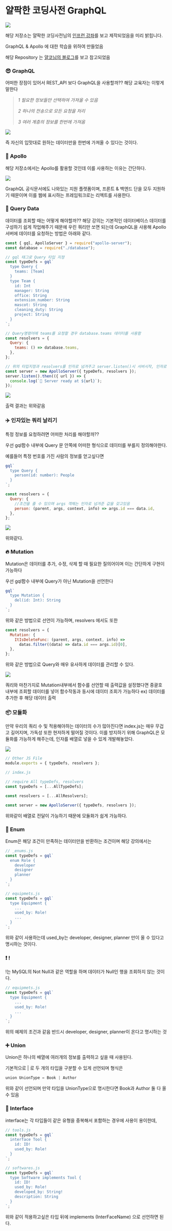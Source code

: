 # 얄팍한 코딩사전 GraphQL

<img src="gitImages\Yalco.PNG">

해당 저장소는 얄팍한 코딩사전님의 <a href="https://www.inflearn.com/course/%EC%96%84%ED%8C%8D%ED%95%9C-graphql-apollo/lecture">인프런 강좌</a>를 보고 제작되었음을 미리 밝힙니다.

GraphQL & Apollo 에 대한 학습을 위하여 만들었음

해당 Repository 는 <a href="https://www.yalco.kr/">얄코님의 블로그</a>를 보고 참고되었음

### :sunglasses: GraphQL

어떠한 장점이 있어서 REST_API 보다 GraphQL을 사용할까?? 해당 교육자는 이렇게 말한다

<blockquote cite="https://www.inflearn.com/course/%EC%96%84%ED%8C%8D%ED%95%9C-graphql-apollo/lecture"><i>1 필요한 정보들만 선택하여 가져올 수 있음

2 하나의 전송으로 모든 요청을 처리

3 여러 계층의 정보를 한번에 가져옴 </i></blockquote>

<img src="gitImages\Take_Data.PNG">

즉 자신의 입맛대로 원하는 데이터만을 한번에 가져올 수 있다는 것이다.

### :rocket: Apollo

해당 저장소에서는 Apollo를 활용할 것인데 이를 사용하는 이유는 간단하다.

<img src="gitImages\Why Apollo.jpg">

GraphQL 공식문서에도 나와있는 지원 플렛폼이며, 프론트 & 백엔드 단을 모두 지원하기 때문이며 이를 웹에 표시하는 프레임워크로는 리엑트를 사용한다.

### :mag_right: Query Data

데이터를 조회할 때는 어떻게 해야할까?? 해당 강의는 기본적인 데이터베이스 데이터를 구성하기 쉽게 작업해주기 때문에 우린 쿼리만 쏘면 되는데 GraphQL을 사용해 Apollo서버에 데이터를 요청하는 방법은 아래와 같다.

```javascript
const { gql, ApolloServer } = require("apollo-server");
const database = require("./database");

// gql 태그로 Query 타입 지정
const typeDefs = gql`
  type Query {
    teams: [Team]
  }
  type Team {
    id: Int
    manager: String
    office: String
    extension_number: String
    mascot: String
    cleaning_duty: String
    project: String
  }
`;

// Query명령어에 teams를 요청할 경우 database.teams 데이터를 사용함
const resolvers = {
  Query: {
    teams: () => database.teams,
  },
};

// 위의 타입지정과 resolvers를 인자로 넘겨주고 server.listen()시 서버시작, 인자로 url을 받을 수 있음
const server = new ApolloServer({ typeDefs, resolvers });
server.listen().then(({ url }) => {
  console.log(`🚀 Server ready at ${url}`);
});
```

<img src="gitImages\ReturnDatas.jpg">

출력 결과는 위와같음

### :airplane: 인자있는 쿼리 날리기

특정 정보를 요청하려면 어떠한 처리를 해야할까??

우선 gql함수 내부에 Query 문 안쪽에 어떠한 형식으로 데이터를 부를지 정의해야한다.

예를들어 특정 번호를 가진 사람의 정보를 얻고싶다면

```javascript
gql`
  type Query {
    person(id: number): People
  }
`;

const resolvers = {
  Query: {
    //조건을 줄 수 있으며 args 객체는 인자로 넘겨준 값을 갖고있음
    person: (parent, args, context, info) => args.id === data.id,
  },
};
```

<img src="gitImages\Arg.PNG">

위와같다.

### :fire: Mutation

Mutation은 데이터를 추가, 수정, 삭제 할 때 필요한 질의어이며 이는 간단하게 구현이 가능하다

우선 gql함수 내부에 Query가 아닌 Mutation을 선언한다

```javascript
gql`
  type Mutation {
    del(id: Int): String
  }
`;
```

위와 같은 방법으로 선언이 가능하며, resolvers 에서도 또한

```javascript
const resolvers = {
  Mutation: {
    ItIsDeleteFunc: (parent, args, context, info) =>
      datas.filter((data) => data.id === args.id)[0],
  },
};
```

위와 같은 방법으로 Query와 매우 유사하게 데이터를 관리할 수 있다.

<img src="gitImages\Mutation.PNG">

쿼리와 마찬가지로 Mutation내부에서 함수를 선언할 때 출력값을 설정했다면 중괄호 내부에 조회할 데이터를 넣어 함수작동과 동시에 데이터 조회가 가능하다 ex) 데이터를 추가한 후 해당 데이터 출력

### :package: 모듈화

만약 우리의 쿼리 수 및 적용해야하는 데이터의 수가 많아진다면 index.js는 매우 무겁고 길어지며, 가독성 또한 현저하게 떨어질 것이다. 이를 방지하기 위해 GraphQL은 모듈화를 가능하게 해주는데, 인자를 배열로 넣을 수 있게 개발해놓았다.

<img src="gitImages\Modularize.PNG">

```javascript
// Other JS File
module.exports = { typeDefs, resolvers };

// index.js

// require All typeDefs, resolvers
const typeDefs = [...AllTypeDefs];

const resolvers = [...AllResolvers];

const server = new ApolloServer({ typeDefs, resolvers });
```

위와같이 배열로 전달이 가능하기 때문에 모듈화가 쉽게 가능하다.

### :file_folder: Enum

Enum은 해당 조건이 만족하는 데이터만을 반환하는 조건이며 해당 강의에서는

```javascript
// _enums.js
const typeDefs = gql`
  enum Role {
    developer
    designer
    planner
  }
`;

// equipmets.js
const typeDefs = gql`
  type Equipment {
    ...
    used_by: Role!
    ...
  }
`;
```

위와 같이 사용하는데 used_by는 developer, designer, planner 만이 올 수 있다고 명시하는 것이다.

### :heavy_exclamation_mark: !

!는 MySQL의 Not Null과 같은 역할을 하며 데이터가 Null인 행을 조회하지 않는 것이다.

```javascript
// equipmets.js
const typeDefs = gql`
  type Equipment {
    ...
    used_by: Role!
    ...
  }
`;
```

위의 예제의 조건과 같음 반드시 developer, designer, planner이 온다고 명시하는 것

### :heavy_plus_sign: Union

Union은 하나의 배열에 여러개의 정보를 출력하고 싶을 때 사용된다.

기본적으로 | 로 두 개의 타입을 구분할 수 있게 선언되며 형식은

```javascript
union UnionType = Book | Author
```

위와 같이 선언되며 만약 타입을 UnionType으로 명시한다면 Book과 Author 둘 다 올 수 있음

### :tropical_drink: Interface

interface는 각 타입들이 같은 유형을 중복해서 포함하는 경우에 사용이 용이한데,

```javascript
// tools.js
const typeDefs = gql`
  interface Tool {
    id: ID!
    used_by: Role!
  }
`;

// softwares.js
const typeDefs = gql`
  type Software implements Tool {
    id: ID!
    used_by: Role!
    developed_by: String!
    description: String
  }
`;
```

위와 같이 적용하고싶은 타입 뒤에 implements (InterFaceName) 으로 선언하면 된다.
